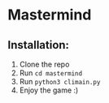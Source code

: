 # Mastermind
## Installation: 
1. Clone the repo
2. Run `cd mastermind`
3. Run ```python3 climain.py```
4. Enjoy the game :)

